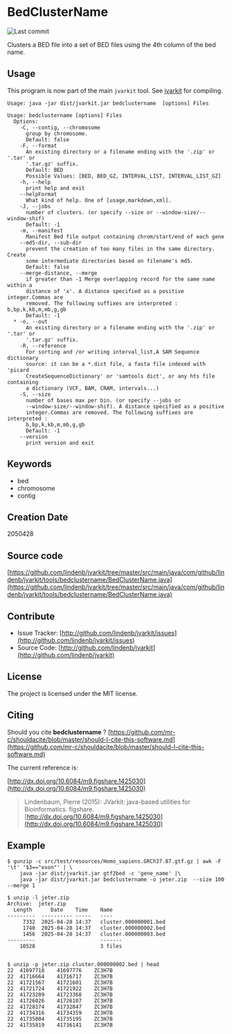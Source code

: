 # BedClusterName

![Last commit](https://img.shields.io/github/last-commit/lindenb/jvarkit.png)

Clusters a BED file into a set of BED files using the 4th column of the bed name.


## Usage


This program is now part of the main `jvarkit` tool. See [jvarkit](JvarkitCentral.md) for compiling.


```
Usage: java -jar dist/jvarkit.jar bedclustername  [options] Files

Usage: bedclustername [options] Files
  Options:
    -C, --contig, --chromosome
      group by chromosome.
      Default: false
    -F, --format
      An existing directory or a filename ending with the '.zip' or '.tar' or 
      '.tar.gz' suffix.
      Default: BED
      Possible Values: [BED, BED_GZ, INTERVAL_LIST, INTERVAL_LIST_GZ]
    -h, --help
      print help and exit
    --helpFormat
      What kind of help. One of [usage,markdown,xml].
    -J, --jobs
      number of clusters. (or specify --size or --window-size/--window-shif)
      Default: -1
    -m, --manifest
      Manifest Bed file output containing chrom/start/end of each gene
    --md5-dir, --sub-dir
      prevent the creation of too many files in the same directory. Create 
      some intermediate directories based on filename's md5.
      Default: false
    --merge-distance, --merge
      if greater than -1 Merge overlapping record for the same name within a 
      distance of 'x'. A distance specified as a positive integer.Commas are 
      removed. The following suffixes are interpreted : b,bp,k,kb,m,mb,g,gb
      Default: -1
  * -o, --out
      An existing directory or a filename ending with the '.zip' or '.tar' or 
      '.tar.gz' suffix.
    -R, --reference
      For sorting and /or writing interval_list,A SAM Sequence dictionary 
      source: it can be a *.dict file, a fasta file indexed with 'picard 
      CreateSequenceDictionary' or 'samtools dict', or any hts file containing 
      a dictionary (VCF, BAM, CRAM, intervals...)
    -S, --size
      number of bases max per bin. (or specify --jobs or 
      --window-size/--window-shif). A distance specified as a positive 
      integer.Commas are removed. The following suffixes are interpreted : 
      b,bp,k,kb,m,mb,g,gb 
      Default: -1
    --version
      print version and exit

```


## Keywords

 * bed
 * chromosome
 * contig



## Creation Date

2050428

## Source code 

[https://github.com/lindenb/jvarkit/tree/master/src/main/java/com/github/lindenb/jvarkit/tools/bedclustername/BedClusterName.java](https://github.com/lindenb/jvarkit/tree/master/src/main/java/com/github/lindenb/jvarkit/tools/bedclustername/BedClusterName.java)


## Contribute

- Issue Tracker: [http://github.com/lindenb/jvarkit/issues](http://github.com/lindenb/jvarkit/issues)
- Source Code: [http://github.com/lindenb/jvarkit](http://github.com/lindenb/jvarkit)

## License

The project is licensed under the MIT license.

## Citing

Should you cite **bedclustername** ? [https://github.com/mr-c/shouldacite/blob/master/should-I-cite-this-software.md](https://github.com/mr-c/shouldacite/blob/master/should-I-cite-this-software.md)

The current reference is:

[http://dx.doi.org/10.6084/m9.figshare.1425030](http://dx.doi.org/10.6084/m9.figshare.1425030)

> Lindenbaum, Pierre (2015): JVarkit: java-based utilities for Bioinformatics. figshare.
> [http://dx.doi.org/10.6084/m9.figshare.1425030](http://dx.doi.org/10.6084/m9.figshare.1425030)


## Example

```
$ gunzip -c src/test/resources/Homo_sapiens.GRCh37.87.gtf.gz | awk -F '\t' '$3=="exon"' | \
	java -jar dist/jvarkit.jar gtf2bed -c 'gene_name' |\
	java -jar dist/jvarkit.jar bedclustername -o jeter.zip  --size 100 --merge 1

$ unzip -l jeter.zip 
Archive:  jeter.zip
  Length      Date    Time    Name
---------  ---------- -----   ----
     7332  2025-04-28 14:37   cluster.000000001.bed
     1740  2025-04-28 14:37   cluster.000000002.bed
     1456  2025-04-28 14:37   cluster.000000003.bed
---------                     -------
    10528                     3 files


$ unzip -p jeter.zip cluster.000000002.bed | head
22	41697718	41697776	ZC3H7B
22	41716664	41716717	ZC3H7B
22	41721567	41721601	ZC3H7B
22	41721724	41721922	ZC3H7B
22	41723209	41723368	ZC3H7B
22	41726026	41726107	ZC3H7B
22	41728174	41732847	ZC3H7B
22	41734316	41734359	ZC3H7B
22	41735004	41735195	ZC3H7B
22	41735819	41736141	ZC3H7B

```



